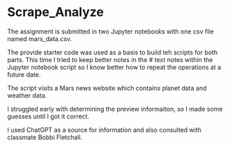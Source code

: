 # Scrape_Analyze


The assignment is submitted in two Jupyter notebooks with one csv file named mars_data.csv.  

The provide starter code was used as a basis to build teh scripts for both parts.  This time I tried to keep better notes in the # text notes within the Jupyter notebook script so I know better how to repeat the operations at a future date.

The script visits a Mars news website which contains planet data and weather data.

I struggled early with determining the preview informaiton, so I made some guesses until I got it correct.

I used ChatGPT as a source for information and also consulted with classmate Bobbi Fletchall.
